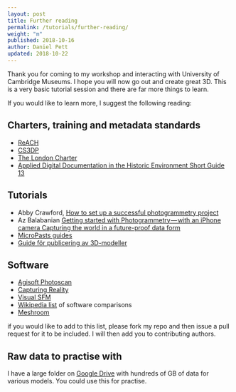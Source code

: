 ```yaml
---
layout: post
title: Further reading
permalink: /tutorials/further-reading/
weight: "m"
published: 2018-10-16
author: Daniel Pett
updated: 2018-10-22
---
```


Thank you for coming to my workshop and interacting with University of Cambridge Museums. I hope you will now go out and create great 3D. This is a very basic tutorial session and there are far more things to learn. 

If you would like to learn more, I suggest the following reading:

## Charters, training and metadata standards

* [ReACH](https://www.vam.ac.uk/research/projects/reach-reproduction-of-art-and-cultural-heritage)
* [CS3DP](https://osf.io/ewt2h/) 
* [The London Charter](http://www.londoncharter.org/)
* [Applied Digital Documentation in the Historic Environment Short Guide 13](https://www.historicenvironment.scot/archives-and-research/publications/publication/?publicationid=9b35b799-4221-46fa-80d6-a8a8009d802d)

## Tutorials

* Abby Crawford, [How to set up a successful photogrammetry project](https://blog.sketchfab.com/how-to-set-up-a-successful-photogrammetry-project/)
* Az Balabanian [Getting started with Photogrammetry — with an iPhone camera Capturing the world in a future-proof data form](https://medium.com/realities-io/getting-started-with-photogrammetry-d0a6ee40cb72)
* [MicroPasts guides](https://micropasts.org/blog/learning)
* [Guide för publicering av 3D-modeller](https://www.raa.se/museer/information-och-kunskap/publicering-av-3d-modeller/) 

## Software
* [Agisoft Photoscan](http://www.agisoft.com/)
* [Capturing Reality](https://www.capturingreality.com/)
* [Visual SFM](http://ccwu.me/vsfm/)
* [Wikipedia list](https://en.wikipedia.org/wiki/Comparison_of_photogrammetry_software) of software comparisons
* [Meshroom](https://alicevision.github.io/)

if you would like to add to this list, please fork my repo and then issue a pull request for it to be included. I will then add you to contributing authors. 

## Raw data to practise with

I have a large folder on [Google Drive](https://goo.gl/CS5aoN) with hundreds of GB of data for various models. You could use this for practise. 
